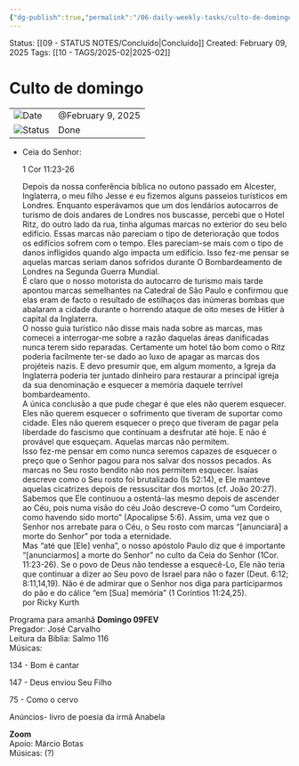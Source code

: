 ```yaml
---
{"dg-publish":true,"permalink":"/06-daily-weekly-tasks/culto-de-domingo/","noteIcon":""}
---
```


Status: [[09 - STATUS NOTES/Concluído\|Concluído]]
Created: February 09, 2025
Tags: [[10 - TAGS/2025-02\|2025-02]]
# Culto de domingo

|                                                         |                   |
| ------------------------------------------------------- | ----------------- |
| ![](Dashboard/Attachments/calendar_gray%201286.svg)Date | @February 9, 2025 |
| ![](Dashboard/Attachments/burst_gray%208.svg)Status     | Done              |

- Ceia do Senhor:
    
    1 Cor 11:23-26
    
    Depois da nossa conferência bíblica no outono passado em Alcester, Inglaterra, o meu filho Jesse e eu fizemos alguns passeios turísticos em Londres. Enquanto esperávamos que um dos lendários autocarros de turismo de dois andares de Londres nos buscasse, percebi que o Hotel Ritz, do outro lado da rua, tinha algumas marcas no exterior do seu belo edifício. Essas marcas não pareciam o tipo de deterioração que todos os edifícios sofrem com o tempo. Eles pareciam-se mais com o tipo de danos infligidos quando algo impacta um edifício. Isso fez-me pensar se aquelas marcas seriam danos sofridos durante O Bombardeamento de Londres na Segunda Guerra Mundial.  
    É claro que o nosso motorista do autocarro de turismo mais tarde apontou marcas semelhantes na Catedral de São Paulo e confirmou que elas eram de facto o resultado de estilhaços das inúmeras bombas que abalaram a cidade durante o horrendo ataque de oito meses de Hitler à capital da Inglaterra.  
    O nosso guia turístico não disse mais nada sobre as marcas, mas comecei a interrogar-me sobre a razão daquelas áreas danificadas nunca terem sido reparadas. Certamente um hotel tão bom como o Ritz poderia facilmente ter-se dado ao luxo de apagar as marcas dos projéteis nazis. E devo presumir que, em algum momento, a Igreja da Inglaterra poderia ter juntado dinheiro para restaurar a principal igreja da sua denominação e esquecer a memória daquele terrível bombardeamento.  
    A única conclusão a que pude chegar é que eles não querem esquecer. Eles não querem esquecer o sofrimento que tiveram de suportar como cidade. Eles não querem esquecer o preço que tiveram de pagar pela liberdade do fascismo que continuam a desfrutar até hoje. E não é provável que esqueçam. Aquelas marcas não permitem.  
    Isso fez-me pensar em como nunca seremos capazes de esquecer o preço que o Senhor pagou para nos salvar dos nossos pecados. As marcas no Seu rosto bendito não nos permitem esquecer. Isaías descreve como o Seu rosto foi brutalizado (Is 52:14), e Ele manteve aquelas cicatrizes depois de ressuscitar dos mortos (cf. João 20:27). Sabemos que Ele continuou a ostentá-las mesmo depois de ascender ao Céu, pois numa visão do céu João descreve-O como “um Cordeiro, como havendo sido morto” (Apocalipse 5:6). Assim, uma vez que o Senhor nos arrebate para o Céu, o Seu rosto com marcas “[anunciará] a morte do Senhor” por toda a eternidade.  
    Mas “até que [Ele] venha”, o nosso apóstolo Paulo diz que é importante “[anunciarmos] a morte do Senhor” no culto da Ceia do Senhor (1Cor. 11:23-26). Se o povo de Deus não tendesse a esquecê-Lo, Ele não teria que continuar a dizer ao Seu povo de Israel para não o fazer (Deut. 6:12; 8:11,14,19). Não é de admirar que o Senhor nos diga para participarmos do pão e do cálice “em [Sua] memória” (1 Coríntios 11:24,25).  
    por Ricky Kurth  
    

Programa para amanhã **Domingo 09FEV**  
Pregador: José Carvalho  
Leitura da Bíblia: Salmo 116  
Músicas:

134 - Bom é cantar

147 - Deus enviou Seu Filho

75 - Como o cervo  

Anúncios- livro de poesia da irmã Anabela

**Zoom**  
Apoio: Márcio Botas  
Músicas: (?)